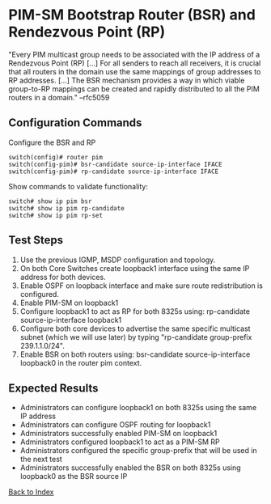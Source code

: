 # PIM-SM Bootstrap Router (BSR) and Rendezvous Point (RP)

 "Every PIM multicast group needs to be associated with the IP address of a Rendezvous Point (RP) [...] For all senders to reach all receivers, it is crucial that all routers in the domain use the same mappings of group addresses to RP addresses. [...] The BSR mechanism provides a way in which viable group-to-RP mappings can be created and rapidly distributed to all the PIM routers in a domain." –rfc5059

## Configuration Commands

Configure the BSR and RP

```
switch(config)# router pim
switch(config-pim)# bsr-candidate source-ip-interface IFACE
switch(config-pim)# rp-candidate source-ip-interface IFACE
```

Show commands to validate functionality:

```
switch# show ip pim bsr
switch# show ip pim rp-candidate
switch# show ip pim rp-set
```

## Test Steps

1. Use the previous IGMP, MSDP configuration and topology.
2. On both Core Switches create loopback1 interface using the same IP address for both devices.
3. Enable OSPF on loopback interface and make sure route redistribution is configured.
4. Enable PIM-SM on loopback1
5. Configure loopback1 to act as RP for both 8325s using: rp-candidate source-ip-interface loopback1
6. Configure both core devices to advertise the same specific multicast subnet (which we will use later) by typing "rp-candidate group-prefix 239.1.1.0/24".
7. Enable BSR on both routers using: bsr-candidate source-ip-interface loopback0 in the router pim context.

## Expected Results

* Administrators can configure loopback1 on both 8325s using the same IP address
* Administrators can configure OSPF routing for loopback1
* Administrators successfully enabled PIM-SM on loopback1
* Administrators configured loopback1 to act as a PIM-SM RP
* Administrators configured the specific group-prefix that will be used in the next test
* Administrators successfully enabled the BSR on both 8325s using loopback0 as the BSR source IP

[Back to Index](../README.md)
